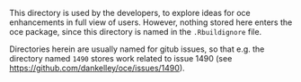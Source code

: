 This directory is used by the developers, to explore ideas for oce enhancements
in full view of users. However, nothing stored here enters the oce package,
since this directory is named in the `.Rbuildignore` file.

Directories herein are usually named for gitub issues, so that e.g. the
directory named `1490` stores work related to issue 1490 (see
https://github.com/dankelley/oce/issues/1490).

